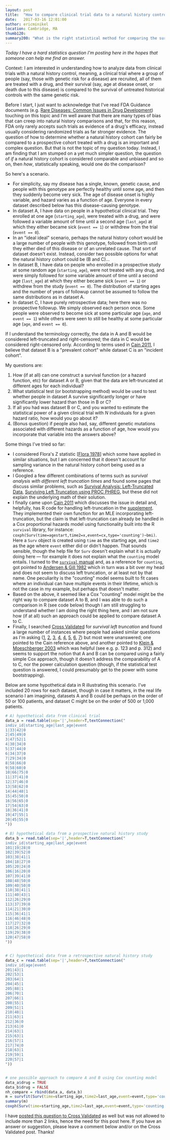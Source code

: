 ```yaml
---
layout: post
title:  "How to compare clinical trial data to a natural history control?"
date:   2017-03-16 12:01:00
author: ericminikel
location: Cambridge, MA
thumb120: 
summary200: "What is the right statistical method for comparing the survival of patients in a clinical trial to historical controls from a natural history cohort?"
---
```


*Today I have a hard statistics question I'm posting here in the hopes that someone can help me find an answer.*

Context: I am interested in understanding how to analyze data from clinical trials with a natural history control, meaning, a clinical trial where a group of people (say, those with genetic risk for a disease) are recruited, all of them are treated with a drug, and their survival (say, age at disease onset, or death due to this disease) is compared to the survival of untreated historical controls with the same genetic risk.

Before I start, I just want to acknowledge that I've read FDA Guidance documents (e.g. [Rare Diseases: Common Issues in Drug Development](http://www.fda.gov/downloads/Drugs/GuidanceComplianceRegulatoryInformation/Guidances/UCM458485.pdf)) touching on this topic and I'm well aware that there are many types of bias that can creep into natural history comparisons and that, for this reason, FDA only rarely accepts such trials as evidence of a drug's efficacy, instead usually considering randomized trials as far stronger evidence. The question of how to determine whether a natural history cohort can fairly be compared to a prospective cohort treated with a drug is an important and complex question. But that is not the topic of my question today. Instead, I am finding that I am stumped on a yet much simpler question, the question of _if_ a natural history cohort is considered comparable and unbiased and so on, then _how_, statistically speaking, would one do the comparison?

So here's a scenario.

+ For simplicity, say my disease has a single, known, genetic cause, and people with this genotype are perfectly healthy until some age, and then they suddenly become very sick. The age of disease onset is highly variable, and hazard varies as a function of age. Everyone in every dataset described below has this disease-causing genotype.
+ In dataset A, I have data on people in a hypothetical clinical trial. They enrolled at one age (`starting_age`), were treated with a drug, and were followed a variable amount of time until a second age (`last_age`) at which they either became sick (`event == 1`) or withdrew from the trial (`event == 0`).
+ In an "ideal ideal" scenario, perhaps the natural history cohort would be a large number of people with this genotype, followed from birth until they either died of this disease or of an unrelated cause. That sort of dataset doesn't exist. Instead, consider two possible options for what the natural history cohort could be (B and C)...
+ In dataset B, I have data on people who enrolled in a prospective study at some random age (`starting_age`), were not treated with any drug, and were simply followed for some variable amount of time until a second age (`last_age`) at which they either became sick (`event == 1`) or withdrew from the study (`event == 0`). The distribution of starting ages and the number of years of followup cannot be assumed to follow the same distributions as in dataset A.
+ In dataset C, I have purely retrospective data; here there was no prospective followup. We simply observed each person once. Some people were observed to become sick at some particular age (`age`, and `event == 1`) while others were seen to still be healthy at some particular age (`age`, and `event == 0`).

If I understand the terminology correctly, the data in A and B would be considered left-truncated and right-censored; the data in C would be considered right-censored only. According to terms used in [Cain 2011](https://www.ncbi.nlm.nih.gov/pmc/articles/PMC3121224/), I believe that dataset B is a "prevalent cohort" while dataset C is an "incident cohort".

My questions are:

1. How (if at all) can one construct a survival function (or a hazard function, etc) for dataset A or B, given that the data are left-truncated at different ages for each individual?
2. What statistical test (or bootstrapping method) would be used to test whether people in dataset A survive significantly longer or have significantly lower hazard than those in B or C?
3. If all you had was dataset B or C, and you wanted to estimate the statistical power of a given clinical trial with _N_ individuals for a given hazard ratio, how would you go about it?
4. (Bonus question) if people also had, say, different genetic mutations associated with different hazards as a function of age, how would you incorporate that variable into the answers above?

Some things I've tried so far:

+ I considered Flora's Z statistic [[Flora 1978](https://www.ncbi.nlm.nih.gov/pubmed/702606)] which some have applied in similar situations, but I am concerned that it doesn't account for sampling variance in the natural history cohort being used as a reference.
+ I Googled a few different combinations of terms such as *survival analysis with different left truncation times* and found some pages that discuss similar problems, such as [Survival Analysis: Left-Truncated Data](http://math.usu.edu/jrstevens/biostat/projects2013/pres_LeftTruncation.pdf), [Surviving Left Truncation using PROC PHREG](http://www.wuss.org/proceedings08/08WUSS%20Proceedings/papers/anl/anl03.pdf), but these did not explain the underlying math of their solution.
+ I finally came upon [Cain 2011](https://www.ncbi.nlm.nih.gov/pmc/articles/PMC3121224/) which discusses the issue in detail and, helpfully, has R code for handling left-truncation in the [supplement](https://www.ncbi.nlm.nih.gov/pmc/articles/PMC3121224/bin/supp_kwq481_kwq481_Web_Appendix_1.pdf). They implemented their own function for an MLE incorporating left-truncation, but the claim is that left-truncation can already be handled in a Cox proportional hazards model using functionality built into the R `survival` library, for instance: `coxph(Surv(time=agestart,time2=x,event=cx,type='counting')~bmi)`. Here a `Surv` object is created using `time` as the starting age, and `time2` as the age where `event` either did or didn't happen. That sounds sensible, though the help file for `Surv` doesn't explain what it is actually doing here &mdash; for example it does not explain what the `counting` model entails. I turned to the [`survival` manual](https://cran.r-project.org/web/packages/survival/survival.pdf) and, as a reference for `counting`, got pointed to [Andersen & Gill 1982](http://bacbuc.hd.free.fr/WebDAV/data/DOM/StatMeths/Andersen-AS1982.pdf) which in turn was a bit over my head and does not seem to discuss left truncation, or at least not by that name. One peculiarity is the "counting" model seems built to fit cases where an individual can have multiple events in their lifetime, which is not the case in my example, but perhaps that doesn't matter.
+ Based on the above, it seemed like a Cox "counting" model might be the right way to compare dataset A to B, and I was able to do such a comparison in R (see code below) though I am still struggling to understand whether I am doing the right thing here, and I am not sure how (if at all) such an approach could be applied to compare dataset A to C.
+ Finally, I searched [Cross Validated](http://stats.stackexchange.com/) for *survival left truncation* and found a large number of instances where people had asked similar questions as I'm asking ([1](http://stats.stackexchange.com/questions/172847/handling-survival-data-where-people-join-at-various-stages/173518#173518), [2](http://stats.stackexchange.com/questions/139819/intepretation-of-kaplan-meier-with-truncated-and-right-censored-data/139993#139993), [3](http://stats.stackexchange.com/questions/259184/how-to-estimate-parameters-of-a-distribution-with-left-truncated-and-right-censo/259888#259888), [4](http://stats.stackexchange.com/questions/215399/survival-analysis-in-r-left-truncation), [4](http://stats.stackexchange.com/questions/215409/left-truncated-survival-data), [5](http://stats.stackexchange.com/questions/106271/survival-analysis-in-r-with-left-truncated-data), [6](http://stats.stackexchange.com/questions/73860/how-do-i-use-the-survival-package-and-surv-function-in-r-with-left-truncated), [7](http://stats.stackexchange.com/questions/265503/should-i-use-left-truncation-analysis)) but most were unanswered; one pointed to the Cain reference above, and another pointed to [Klein & Moeschberger 2003](http://sistemas.fciencias.unam.mx/~ediaz/Cursos/Estadistica3/Libros/0a9X.pdf) which was helpful (see e.g. p. 123 and p. 312) and seems to support the notion that A and B can be compared using a fairly simple Cox approach, though it doesn't address the comparability of A to C, nor the power calculation question (though, if the statistical test question is answered, I could presumably get to the power with some bootstrapping).

Below are some hypothetical data in R illustrating this scenario. I've included 20 rows for each dataset, though in case it matters, in the real life scenario I am imagining, datasets A and B could be perhaps on the order of 50 or 100 patients, and dataset C might be on the order of 500 or 1,000 patients.

~~~ R
# A) hypothetical data from clinical trial
data_a = read.table(sep='|',header=T,textConnection("
indiv_id|starting_age|last_age|event
1|33|42|0
2|45|49|0
3|47|52|1
4|30|34|0
5|37|44|0
6|34|37|0
7|29|34|0
8|58|66|0
9|58|60|0
10|66|75|0
11|37|41|0
12|37|46|0
13|58|62|0
14|44|48|1
15|45|50|0
16|56|65|0
17|54|63|0
18|36|41|0
19|47|55|1
20|45|55|0
"))

# B) hypothetical data from a prospective natural history study
data_b = read.table(sep='|',header=T,textConnection("
indiv_id|starting_age|last_age|event
101|19|28|0
102|39|52|0
103|38|41|1
104|18|27|0
105|20|24|0
106|16|20|0
107|39|41|0
108|48|50|0
109|40|50|0
110|38|41|1
111|40|43|1
112|26|29|0
113|37|39|0
114|21|30|0
115|36|41|1
116|46|48|0
117|27|32|0
118|26|29|0
119|29|38|0
120|47|58|0
"))


# C) hypothetical data from a retrospective natural history study
data_c = read.table(sep='|',header=T,textConnection("
indiv_id|age|event
201|43|1
202|53|1
203|64|1
204|45|1
205|88|1
206|70|1
207|66|1
208|55|1
209|51|1
210|48|1
211|63|1
212|36|0
213|61|0
214|63|1
215|63|1
216|57|1
217|74|0
218|63|1
219|59|1
220|57|1
"))


# one possible approach to compare A and B using Cox counting model
data_a$drug = TRUE
data_b$drug = FALSE
nh_compare = rbind(data_a, data_b)
m = survfit(Surv(time=starting_age,time2=last_age,event=event,type='counting')~drug, data=nh_compare)
summary(m)
coxph(Surv(time=starting_age,time2=last_age,event=event,type='counting')~drug, data=nh_compare)
~~~

I have [posted this question to Cross Validated](http://stats.stackexchange.com/questions/267936/how-to-compare-clinical-trial-data-to-a-natural-history-control) as well but was not allowed to include more than 2 links, hence the need for this post here. If you have an answer or suggestion, please leave a comment below and/or on the Cross Validated post. Thanks!
